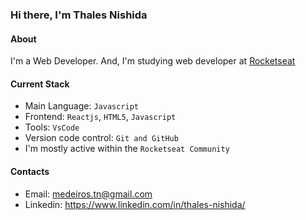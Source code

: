 ### Hi there, I'm Thales Nishida

#### About
I'm a Web Developer. And, I'm studying web developer at [Rocketseat](https://www.rocketseat.com.br/)

#### Current Stack
- Main Language: `Javascript`
- Frontend: `Reactjs`, `HTML5`, `Javascript`
- Tools: `VsCode`
- Version code control: `Git and GitHub`
- I'm mostly active within the `Rocketseat Community`

#### Contacts
- Email: medeiros.tn@gmail.com
- Linkedin: https://www.linkedin.com/in/thales-nishida/
